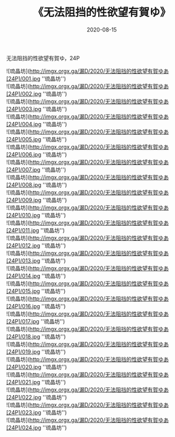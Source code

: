 ﻿---
layout: post
title:  《无法阻挡的性欲望有賀ゆ》
date:   2020-08-15
img: imgx.orgx.ga/漏D/2020/无法阻挡的性欲望有賀ゆあ[24P]/000.jpg
categories: [美女, 性感, 泳衣]
---

无法阻挡的性欲望有賀ゆ，24P

![琉晶坊](http://imgx.orgx.ga/漏D/2020/无法阻挡的性欲望有賀ゆあ[24P]/001.jpg ''琉晶坊'') <br>
![琉晶坊](http://imgx.orgx.ga/漏D/2020/无法阻挡的性欲望有賀ゆあ[24P]/002.jpg ''琉晶坊'') <br>
![琉晶坊](http://imgx.orgx.ga/漏D/2020/无法阻挡的性欲望有賀ゆあ[24P]/003.jpg ''琉晶坊'') <br>
![琉晶坊](http://imgx.orgx.ga/漏D/2020/无法阻挡的性欲望有賀ゆあ[24P]/004.jpg ''琉晶坊'') <br>
![琉晶坊](http://imgx.orgx.ga/漏D/2020/无法阻挡的性欲望有賀ゆあ[24P]/005.jpg ''琉晶坊'') <br>
![琉晶坊](http://imgx.orgx.ga/漏D/2020/无法阻挡的性欲望有賀ゆあ[24P]/006.jpg ''琉晶坊'') <br>
![琉晶坊](http://imgx.orgx.ga/漏D/2020/无法阻挡的性欲望有賀ゆあ[24P]/007.jpg ''琉晶坊'') <br>
![琉晶坊](http://imgx.orgx.ga/漏D/2020/无法阻挡的性欲望有賀ゆあ[24P]/008.jpg ''琉晶坊'') <br>
![琉晶坊](http://imgx.orgx.ga/漏D/2020/无法阻挡的性欲望有賀ゆあ[24P]/009.jpg ''琉晶坊'') <br>
![琉晶坊](http://imgx.orgx.ga/漏D/2020/无法阻挡的性欲望有賀ゆあ[24P]/010.jpg ''琉晶坊'') <br>
![琉晶坊](http://imgx.orgx.ga/漏D/2020/无法阻挡的性欲望有賀ゆあ[24P]/011.jpg ''琉晶坊'') <br>
![琉晶坊](http://imgx.orgx.ga/漏D/2020/无法阻挡的性欲望有賀ゆあ[24P]/012.jpg ''琉晶坊'') <br>
![琉晶坊](http://imgx.orgx.ga/漏D/2020/无法阻挡的性欲望有賀ゆあ[24P]/013.jpg ''琉晶坊'') <br>
![琉晶坊](http://imgx.orgx.ga/漏D/2020/无法阻挡的性欲望有賀ゆあ[24P]/014.jpg ''琉晶坊'') <br>
![琉晶坊](http://imgx.orgx.ga/漏D/2020/无法阻挡的性欲望有賀ゆあ[24P]/015.jpg ''琉晶坊'') <br>
![琉晶坊](http://imgx.orgx.ga/漏D/2020/无法阻挡的性欲望有賀ゆあ[24P]/016.jpg ''琉晶坊'') <br>
![琉晶坊](http://imgx.orgx.ga/漏D/2020/无法阻挡的性欲望有賀ゆあ[24P]/017.jpg ''琉晶坊'') <br>
![琉晶坊](http://imgx.orgx.ga/漏D/2020/无法阻挡的性欲望有賀ゆあ[24P]/018.jpg ''琉晶坊'') <br>
![琉晶坊](http://imgx.orgx.ga/漏D/2020/无法阻挡的性欲望有賀ゆあ[24P]/019.jpg ''琉晶坊'') <br>
![琉晶坊](http://imgx.orgx.ga/漏D/2020/无法阻挡的性欲望有賀ゆあ[24P]/020.jpg ''琉晶坊'') <br>
![琉晶坊](http://imgx.orgx.ga/漏D/2020/无法阻挡的性欲望有賀ゆあ[24P]/021.jpg ''琉晶坊'') <br>
![琉晶坊](http://imgx.orgx.ga/漏D/2020/无法阻挡的性欲望有賀ゆあ[24P]/022.jpg ''琉晶坊'') <br>
![琉晶坊](http://imgx.orgx.ga/漏D/2020/无法阻挡的性欲望有賀ゆあ[24P]/023.jpg ''琉晶坊'') <br>
![琉晶坊](http://imgx.orgx.ga/漏D/2020/无法阻挡的性欲望有賀ゆあ[24P]/024.jpg ''琉晶坊'') <br>
